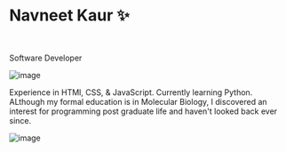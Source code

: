 <h1> Navneet Kaur ✨</h1> 
<br>
<p>Software Developer </p>

![image](https://github.com/Navneet-2-Kaur/Navneet-2-Kaur/assets/139146318/99fb59ba-f67f-4502-bddc-f0e559abc14c)

Experience in HTMl, CSS, & JavaScript. Currently learning Python.
ALthough my formal education is in Molecular Biology, I discovered an interest for programming post graduate life and haven't looked back ever since. 

![image](https://github.com/Navneet-2-Kaur/Navneet-2-Kaur/assets/139146318/c92e6cad-705a-4567-84b0-a92b277125cb)

